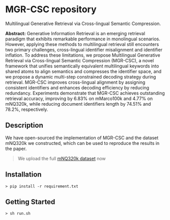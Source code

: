 # MGR-CSC repository
Multilingual Generative Retrieval via Cross-lingual Semantic Compression.

**Abstract:** Generative Information Retrieval is an emerging retrieval paradigm that exhibits remarkable performance in monolingual scenarios.
However, applying these methods to multilingual retrieval still encounters two primary challenges, cross-lingual identifier misalignment and identifier inflation. 
To address these limitations, we propose Multilingual Generative Retrieval via Cross-lingual Semantic Compression (MGR-CSC), a novel framework that unifies semantically equivalent multilingual keywords into shared atoms to align semantics and compresses the identifier space, and we propose a dynamic multi-step constrained decoding strategy during retrieval. 
MGR-CSC improves cross-lingual alignment by assigning consistent identifiers and enhances decoding efficiency by reducing redundancy. 
Experiments demonstrate that MGR-CSC achieves outstanding retrieval accuracy, improving by $6.83\%$ on mMarco100k and $4.77\%$ on mNQ320k, while reducing document identifiers length by $74.51\%$ and $78.2\%$, respectively.

## Description
We have open-sourced the implementation of MGR-CSC and the dataset mNQ320k we constructed, which can be used to reproduce the results in the paper.

> We upload the full [mNQ320k dataset](https://huggingface.co/datasets/sssssimeng/mNQ320k) now

## Installation
	> pip install -r requirement.txt 

## Getting Started

	> sh run.sh 





